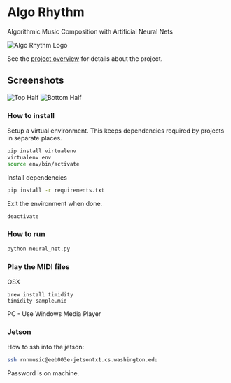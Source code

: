# Algo Rhythm

Algorithmic Music Composition with Artificial Neural Nets

![Algo Rhythm Logo](https://cloud.githubusercontent.com/assets/744973/13688861/730e965e-e6d9-11e5-9dc4-40cf089e96e2.png)

See the [project overview](https://docs.google.com/document/d/1C1j9c8HHGg_dk06ioMi8d7d4vOIaILWbKF0PoOqM7ks/edit?usp=sharing) for details about the project.

## Screenshots

![Top Half](https://cloud.githubusercontent.com/assets/744973/13688838/50826a5c-e6d9-11e5-972a-a047bb85434c.png)
![Bottom Half](https://cloud.githubusercontent.com/assets/744973/13688692/4653a704-e6d8-11e5-883f-47cdca2380f1.png)

### How to install

Setup a virtual environment. This keeps dependencies required by projects in separate places.

```sh
pip install virtualenv
virtualenv env
source env/bin/activate
```

Install dependencies

```sh
pip install -r requirements.txt
```

Exit the environment when done.

```sh
deactivate
```

### How to run

```sh
python neural_net.py
```

### Play the MIDI files

OSX

```
brew install timidity
timidity sample.mid
```

PC - Use Windows Media Player

### Jetson

How to ssh into the jetson:

```sh
ssh rnnmusic@eeb003e-jetsontx1.cs.washington.edu
```

Password is on machine.
